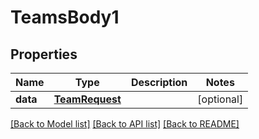# TeamsBody1

## Properties
Name | Type | Description | Notes
------------ | ------------- | ------------- | -------------
**data** | [**TeamRequest**](TeamRequest.md) |  | [optional] 

[[Back to Model list]](../README.md#documentation-for-models) [[Back to API list]](../README.md#documentation-for-api-endpoints) [[Back to README]](../README.md)

